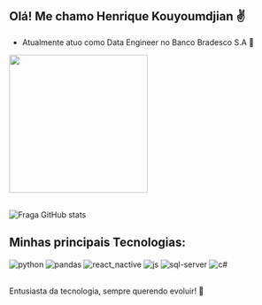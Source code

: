 ## Olá! Me chamo Henrique Kouyoumdjian ✌

- Atualmente atuo como Data Engineer no Banco Bradesco S.A 🚀

<div>
<img align="center" height="250em" src="https://media.tenor.com/sGtRK7e6IYoAAAAd/cyberpunk.gif%22%3E">
</div>

<br>

![Fraga GitHub stats](https://github-readme-stats.vercel.app/api?username=Kouyoumdjian&show_icons=true&theme=dark&count_private=true)

## Minhas principais Tecnologias: 

<div style="display: inline_block">
  <img align="center" alt="python" src="https://img.shields.io/badge/python-3670A0?style=for-the-badge&logo=python&logoColor=ffdd54" />
  <img align="center" alt="pandas" src="https://img.shields.io/badge/pandas-%23150458.svg?style=for-the-badge&logo=pandas&logoColor=white" />
  <img align="center" alt="react_nactive" src="https://img.shields.io/badge/react_native-%2320232a.svg?style=for-the-badge&logo=react&logoColor=%2361DAFB" />
  <img align="center" alt="js" src="https://img.shields.io/badge/JavaScript-F7DF1E?style=for-the-badge&logo=javascript&logoColor=black" />
  <img align="center" alt="sql-server" src="https://img.shields.io/badge/Microsoft%20SQL%20Server-CC2927?style=for-the-badge&logo=microsoft%20sql%20server&logoColor=white" />
  <img align="center" alt="c#" src="https://img.shields.io/badge/c%23-%23239120.svg?style=for-the-badge&logo=c-sharp&logoColor=white" />
  
  <br>
  <br>

  Entusiasta da tecnologia, sempre querendo evoluir! 🚀
